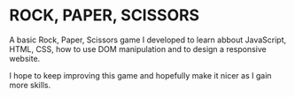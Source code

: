 # ROCK, PAPER, SCISSORS

A basic Rock, Paper, Scissors game I developed to learn abbout JavaScript, HTML, CSS, how to use DOM manipulation and to design a responsive website.

I hope to keep improving this game and hopefully make it nicer as I gain more skills.
